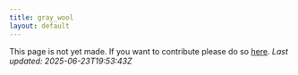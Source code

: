 ```yaml
---
title: gray_wool
layout: default
---
```


This page is not yet made. If you want to contribute please do so [here](https://github.com/CrazyH2/Bigstone/blob/wiki/components/gray_wool.md).
_Last updated: 2025-06-23T19:53:43Z_
